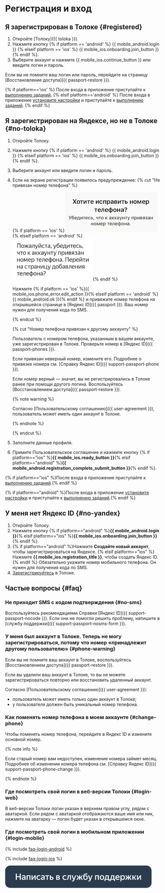 # Регистрация и вход

## Я зарегистрирован в Толоке {#registered}

1. Откройте [Толоку]({{ toloka }}).
1. Нажмите кнопку {% if platform == 'android' %} {{ mobile_android.login }} {% elseif platform == 'ios' %} {{ mobile_ios.onboarding.join_button }} {% endif %}.
1. Выберите аккаунт и нажмите {{ mobile_ios.continue_button }} или введите логин и пароль.

Если вы не помните ваш логин или пароль, перейдите на страницу [Восстановление доступа]({{ passport-restore }}).

{% if platform=='ios' %}
После входа в приложение приступайте к [выполнению заданий](tasks.md).
{% elsif platform=='android' %}
После входа в приложение [установите настройки](settings.md) и приступайте к [выполнению заданий](tasks.md).
{% endif %}

## Я зарегистрирован на Яндексе, но не в Толоке {#no-toloka}

1. Откройте Толоку.
1. Нажмите кнопку {% if platform == 'android' %} {{ mobile_android.login }} {% elseif platform == 'ios' %} {{ mobile_ios.onboarding.join_button }} {% endif %}.
1. Выберите аккаунт или введите логин и пароль.
1. Если на экране регистрации появилось предупреждение:
    {% cut "Не привязан номер телефона" %}
    
	{% if platform == 'ios' %}![](assets/mail_warning_ios.png){% elseif platform == 'android' %}![](assets/mail_warning_android.png){% endif %}
	
    Нажмите {% if platform == 'ios' %}{{ mobile_ios.phone_error.edit_action }}{% elseif platform == 'android' %}{{ mobile_android.ok }}{% endif %} и привяжите номер телефона на открывшейся странице в [Яндекс ID]({{ passport }}). Ваш номер нужен для получения кода по SMS.
    
	{% endcut %}
	
	{% cut "Номер телефона привязан к другому аккаунту" %}
	
	
    
    Пользователь с номером телефона, указанным в вашем аккаунте, уже зарегистрирован в Толоке. Проверьте номер в [Яндекс ID]({{ passport-phones }}).
    
    Если привязан неверный номер, измените его. Подробнее о привязке номера см. [Справку Яндекс ID]({{ support-passport-phone }}).
    
    Если номер верный — значит, вы не регистрировались в Толоке ранее при помощи другого логина. Воспользуйтесь [Восстановлением доступа]({{ passport-restore }}).
    
    {% note warning %}
    
    Согласно [Пользовательскому соглашению]({{ user-agreement }}), пользователь может иметь один аккаунт в Толоке.
    
    {% endnote %}
	
	{% endcut %}
    
1. Заполните данные профиля.
    
1. Примите Пользовательское соглашение и нажмите кнопку {% if platform=="ios" %}**{{ mobile_ios.ready_button }}**{% elsif platform=="android" %}**{{ mobile_android.registration_complete_submit_button }}**{% endif %}.

{% if platform=="ios" %}После входа в приложение приступайте к [выполнению заданий](tasks.md).{% endif %}

{% if platform=="android" %}После входа в приложение [установите настройки](settings.md) и приступайте к [выполнению заданий](tasks.md).{% endif %}

## У меня нет Яндекс ID {#no-yandex}

1. Откройте Толоку.
1. Нажмите кнопку {% if platform=="android" %}**{{ mobile_android.login }}**{% elsif platform=="ios" %}**{{ mobile_ios.onboarding.join_button }}**{% endif %}.
1. {% if platform=="android" %}Нажмите **Создайте новый аккаунт**, чтобы зарегистрироваться на Яндексе. {% elsif platform=="ios" %}Нажмите **{{ mobile_ios.registration_title }}**, чтобы создать Яндекс ID.{% endif %} Обязательно укажите номер мобильного телефона. Он нужен для получения кода по SMS.
1. [Зарегистрируйтесь](#no-toloka) в Толоке.


## Частые вопросы {#faq}

### Не приходит SMS с кодом подтверждения {#no-sms}

Воспользуйтесь рекомендациями Справки [Яндекс ID]({{ support-passport-nocode }}). Если они не помогли решить проблему, напишите в [службу поддержки]({{ support-passport-nosms-form }}).

### У меня был аккаунт в Толоке. Теперь не могу зарегистрироваться, потому что номер «принадлежит другому пользователю»  {#phone-warning}

Если вы не помните ваш аккаунт в Толоке, воспользуйтесь [Восстановлением доступа]({{ passport-restore }}).

Если вы удалили ваш аккаунт в Толоке, то вы не можете зарегистрироваться повторно или восстановить удаленный аккаунт.

Согласно [Пользовательскому соглашению]({{ user-agreement }}):
- пользователь может иметь только один аккаунт в Толоке;
- у пользователя должен быть уникальный номер телефона.

### Как поменять номер телефона в моем аккаунте {#change-phone}

Чтобы поменять номер телефона, перейдите в Яндекс ID и измените основной номер.

{% note info %}

Если старый номер вам недоступен, изменение номера займет месяц. Подробнее об изменении номера телефона см. [Справку Яндекс ID]({{ support-passport-phone-change }}).

{% endnote %}


### Где посмотреть свой логин в веб-версии Толоки {#login-web}

В веб-версии Толоки логин указан в верхнем правом углу, рядом с аватаркой. Если рядом с аватаркой отображаются ваше имя или ник, нажмите на аватарку — логин будет указан в открывшемся окне.

### Где посмотреть свой логин в мобильном приложении {#login-mobile}

{% include [faq-login-android](_includes/register/id-faq/login-android.md) %}


{% include [faq-login-ios](_includes/register/id-faq/login-ios.md) %}



[![](assets/buttons/contact-support.svg)](troubleshooting/troubleshooting.md#registration)

